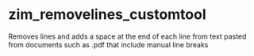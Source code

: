 # zim_removelines_customtool
Removes lines and adds a space at the end of each line from text pasted from documents such as .pdf that include manual line breaks
